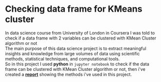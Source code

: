 # Checking data frame for KMeans cluster
In data science course from University of London in Coursera I was told to check if a data frame with 2 variables can be clustered with KMean Cluster algorithm or not<br>
The main purpose of this data science project is to extract meaningful insights
and knowledge from large volumes of data using scientific methods, statistical
techniques, and computational tools.<br>
So in this project I used **python** in `jupyter notebook` to check if the data frame can be clustered with KMean Cluster algorithm or not,
then i've created a [**report**]() showing the methods i've used in this project.
